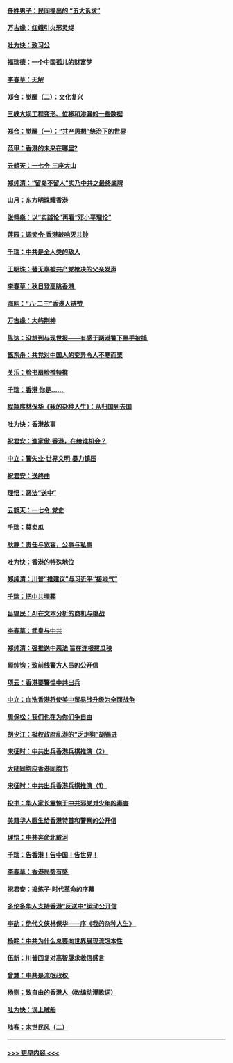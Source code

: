 #### [任姓男子：民间提出的 “五大诉求”](../pages/nsc993/n11482897.md?t=08281033) 
#### [万古缘：红蛾引火邪灵烬](../pages/nsc993/n11482886.md?t=08281033) 
#### [吐为快：致习公](../pages/nsc993/n11482867.md?t=08281033) 
#### [福瑞德：一个中国孤儿的财富梦](../pages/nsc993/n11482817.md?t=08281033) 
#### [李春草：无解](../pages/nsc993/n11482791.md?t=08281033) 
#### [郑合：觉醒（二）：文化复兴](../pages/nsc993/n11478025.md?t=08281033) 
#### [三峡大坝工程变形、位移和渗漏的一些数据](../pages/nsc993/n11478232.md?t=08281033) 
#### [郑合：觉醒（一）：“共产思想”统治下的世界](../pages/nsc993/n11477663.md?t=08281033) 
#### [范甲：香港的未来在哪里?](../pages/nsc993/n11477249.md?t=08281033) 
#### [云鹤天：一七令·三座大山](../pages/nsc993/n11477192.md?t=08281033) 
#### [郑纯清：“留岛不留人”实乃中共之最终底牌](../pages/nsc993/n11476160.md?t=08281033) 
#### [山月：东方明珠耀香港](../pages/nsc993/n11476077.md?t=08281033) 
#### [张翎燊：以“实践论”再看“邓小平理论”](../pages/nsc993/n11475733.md?t=08281033) 
#### [莲园：调笑令‧香港敲响灭共钟](../pages/nsc993/n11475723.md?t=08281033) 
#### [千瑞：中共是全人类的敌人](../pages/nsc993/n11475329.md?t=08281033) 
#### [王明珠：替无辜被共产党枪决的父亲发声](../pages/nsc993/n11474570.md?t=08281033) 
#### [李春草：秋日登高眺香港 ](../pages/nsc993/n11474491.md?t=08281033) 
#### [海网：“八·二三”香港人链赞 ](../pages/nsc993/n11474538.md?t=08281033) 
#### [万古缘：大屿荆神](../pages/nsc993/n11474401.md?t=08281033) 
#### [陈达：没想到与现世报——有感于两港警下黑手被捕 ](../pages/nsc993/n11472557.md?t=08281033) 
#### [甑东舟：共党对中国人的变异令人不寒而栗](../pages/nsc993/n11472496.md?t=08281033) 
#### [关乐：脸书扇脸推特推](../pages/nsc993/n11472488.md?t=08281033) 
#### [千瑞：香港  你是…… ](../pages/nsc993/n11472459.md?t=08281033) 
#### [程翔序林保华《我的杂种人生》：从归国到去国](../pages/nsc993/n11472369.md?t=08281033) 
#### [吐为快：香港故事](../pages/nsc993/n11471931.md?t=08281033) 
#### [祝君安：渔家傲‧香港，在给谁机会？](../pages/nsc993/n11469718.md?t=08281033) 
#### [中立：警失业‧世界文明‧暴力镇压](../pages/nsc993/n11467566.md?t=08281033) 
#### [祝君安：送终曲](../pages/nsc993/n11467546.md?t=08281033) 
#### [理悟：恶法“送中”](../pages/nsc993/n11467290.md?t=08281033) 
#### [云鹤天：一七令.党史](../pages/nsc993/n11464122.md?t=08281033) 
#### [千瑞：莫卖瓜](../pages/nsc993/n11463014.md?t=08281033) 
#### [耿静：责任与宽容，公事与私事](../pages/nsc993/n11462810.md?t=08281033) 
#### [吐为快：香港的特殊地位](../pages/nsc993/n11462562.md?t=08281033) 
#### [郑纯清：川普“推建议”与习近平“接地气”](../pages/nsc993/n11461683.md?t=08281033) 
#### [千瑞：把中共埋葬](../pages/nsc993/n11461658.md?t=08281033) 
#### [吕锡民：AI在文本分析的商机与挑战](../pages/nsc993/n11460607.md?t=08281033) 
#### [李春草：武皇与中共](../pages/nsc993/n11460589.md?t=08281033) 
#### [郑纯清：强推送中恶法 旨在连根拔瓜秧](../pages/nsc993/n11460526.md?t=08281033) 
#### [颜纯钩：致前线警方人员的公开信](../pages/nsc993/n11459564.md?t=08281033) 
#### [项云：香港要警惕中共出兵](../pages/nsc993/n11459530.md?t=08281033) 
#### [中立：血洗香港将使美中贸易战升级为全面战争](../pages/nsc993/n11459717.md?t=08281033) 
#### [周保松：我们也在为你们争自由](../pages/nsc993/n11459087.md?t=08281033) 
#### [胡少江：极权政府乱港的“乏走狗”胡锡进](../pages/nsc993/n11459051.md?t=08281033) 
#### [宋征时：中共出兵香港兵棋推演（2）](../pages/nsc993/n11458306.md?t=08281033) 
#### [大陆同胞应香港同胞书](../pages/nsc993/n11457241.md?t=08281033) 
#### [宋征时：中共出兵香港兵棋推演（1）](../pages/nsc993/n11455979.md?t=08281033) 
#### [投书：华人家长震惊于中共邪党对少年的毒害](../pages/nsc993/n11454664.md?t=08281033) 
#### [美籍华人医生给香港特首和警察的公开信](../pages/nsc993/n11454599.md?t=08281033) 
#### [理悟：中共奔命北戴河](../pages/nsc993/n11454254.md?t=08281033) 
#### [千瑞：告香港！告中国！告世界！](../pages/nsc993/n11452639.md?t=08281033) 
#### [李春草：香港局势有感 ](../pages/nsc993/n11452364.md?t=08281033) 
#### [祝君安：捣练子‧时代革命的序幕](../pages/nsc993/n11452353.md?t=08281033) 
#### [多伦多华人支持香港“反送中”运动公开信](../pages/nsc993/n11452323.md?t=08281033) 
#### [李劼：绝代文侠林保华——序《我的杂种人生》 ](../pages/nsc993/n11452282.md?t=08281033) 
#### [杨咤：中共为什么总要向世界展现流氓本性](../pages/nsc993/n11448899.md?t=08281033) 
#### [伍新：川普回复对高智晟求救信感言](../pages/nsc993/n11448808.md?t=08281033) 
#### [曾慧：中共是流氓政权 ](../pages/nsc993/n11447277.md?t=08281033) 
#### [杨则：致自由的香港人（改编动漫歌词）](../pages/nsc993/n11447253.md?t=08281033) 
#### [吐为快：误上贼船](../pages/nsc993/n11447241.md?t=08281033) 
#### [陆客：末世民风（二）](../pages/nsc993/n11447032.md?t=08281033) 

----
#### [ >>> 更早内容 <<< ](../indexes/nsc993-earlier.md)

